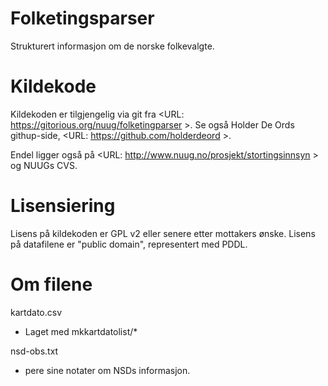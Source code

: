 Folketingsparser
================

Strukturert informasjon om de norske folkevalgte.

Kildekode
=========

Kildekoden er tilgjengelig via git fra
<URL: https://gitorious.org/nuug/folketingparser >.  Se også Holder De
Ords githup-side, <URL: https://github.com/holderdeord >.

Endel ligger også på <URL: http://www.nuug.no/prosjekt/stortingsinnsyn >
og NUUGs CVS.

Lisensiering
============

Lisens på kildekoden er GPL v2 eller senere etter mottakers ønske.
Lisens på datafilene er "public domain", representert med PDDL.


Om filene
=========

kartdato.csv
 - Laget med mkkartdatolist/*

nsd-obs.txt
 - pere sine notater om NSDs informasjon.
